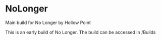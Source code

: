 # NoLonger
Main build for No Longer by Hollow Point

This is an early build of No Longer. The build can be accessed in /Builds